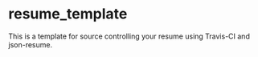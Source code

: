 # resume_template
This is a template for source controlling your resume using Travis-CI and json-resume.
